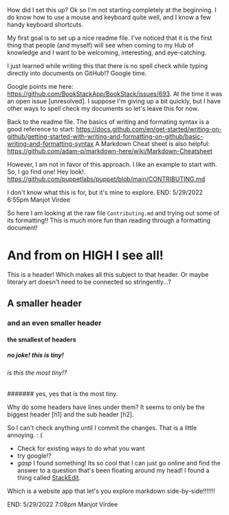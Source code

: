 
How did I set this up? Ok so I'm not starting completely at the beginning. I do know how to use a mouse and keyboard quite well, and I know a few handy keyboard shortcuts.

My first goal is to set up a nice readme file. I've noticed that it is the first thing that people (and myself) will see when coming to my Hub of knowledge and I want to be welcoming, interesting, and eye-catching.

I just learned while writing this that there is no spell check while typing directly into documents on GitHub!? Google time.

Google points me here: https://github.com/BookStackApp/BookStack/issues/693. At the time it was an open issue [unresolved]. I suppose I'm giving up a bit quickly, but I have other ways to spell check my documents so let's leave this for now.

Back to the readme file. 
The basics of writing and formating syntax is a good reference to start: https://docs.github.com/en/get-started/writing-on-github/getting-started-with-writing-and-formatting-on-github/basic-writing-and-formatting-syntax
A Markdown Cheat sheet is also helpful: https://github.com/adam-p/markdown-here/wiki/Markdown-Cheatsheet

However, I am not in favor of this approach. I like an example to start with. So, I go find one! Hey look!. https://github.com/puppetlabs/puppet/blob/main/CONTRIBUTING.md

I don't know what this is for, but it's mine to explore. 
END: 5/29/2022 6:55pm 
Manjot Virdee


So here I am looking at the raw file `Contributing.md` and trying out some of its formatting!! This is much more fun than reading through a formatting document!

# And from on HIGH I see all!

This is a header! Which makes all this subject to that header. Or maybe literary art doesn't need to be connected so stringently...?

## A smaller header
### and an even smaller header
#### the smallest of headers
##### no joke! this is tiny!
###### is this the most tiny!? 
####### yes, yes that is the most tiny. 

Why do some headers have lines under them? It seems to only be the biggest header [h1] and the sub header [h2].

So I can't check anything until I commit the changes. That is a little annoying. : (
* Check for existing ways to do what you want
 * try google!?
 * *gasp* I found something! Its so cool that I can just go online and find the answer to a question that's been floating around my head!
I found a thing called [StackEdit](https://stackedit.io/app#). 

Which is a website app that let's you explore markdown side-by-side!!!!!!!

END: 5/29/2022 7:08pm
Manjot Virdee



